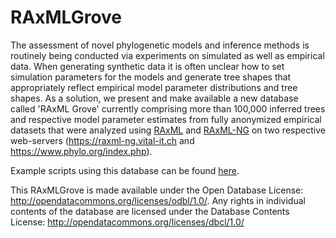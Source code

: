 # RAxMLGrove

The assessment of novel phylogenetic models and inference methods is routinely being conducted via experiments on simulated as well as empirical data. When generating synthetic data it is often unclear how to 
set simulation parameters for the models and generate tree shapes that appropriately reflect empirical model parameter distributions and tree shapes.
As a solution, we present and make available a new database 
called 'RAxML Grove' currently comprising more than 100,000 inferred trees and respective model parameter estimates from fully anonymized empirical datasets that were analyzed using [RAxML](https://github.com/stamatak/standard-RAxML) and [RAxML-NG](https://github.com/amkozlov/raxml-ng) on two respective web-servers (https://raxml-ng.vital-it.ch and https://www.phylo.org/index.php).

Example scripts using this database can be found [here](https://github.com/angtft/RAxMLGroveScripts).

This RAxMLGrove is made available under the Open Database License: http://opendatacommons.org/licenses/odbl/1.0/. Any rights in individual contents of the database are licensed under the Database Contents License: http://opendatacommons.org/licenses/dbcl/1.0/
